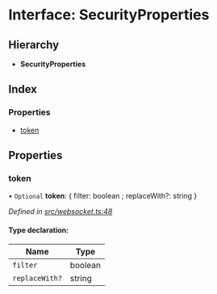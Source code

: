 # Interface: SecurityProperties

## Hierarchy

* **SecurityProperties**

## Index

### Properties

* [token](_websocket_.securityproperties.md#token)

## Properties

### token

• `Optional` **token**: { filter: boolean ; replaceWith?: string  }

*Defined in [src/websocket.ts:48](https://github.com/ourcord/ourcord/blob/175a597/src/websocket.ts#L48)*

#### Type declaration:

Name | Type |
------ | ------ |
`filter` | boolean |
`replaceWith?` | string |
